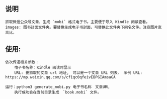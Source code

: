## 说明
    抓取微信公众号文章，生成 `mobi` 格式电子书。主要便于导入 Kindle 阅读查看。
    images: 图书封面文件夹。要替换生成电子书封面，可替换此文件夹下同名文件。注意图片宽高比。
## 使用:
    依次传递相关参数：
        电子书名称：Kindle 阅读时显示
        URL: 要抓取的文章 url 地址,　可以是一个文章 URL 列表.　示例 URL: https://mp.weixin.qq.com/s/cf1qc0qfeivEBPGIAmsaGA
    
    运行：python3 generate_mobi.py 电子书名称　文章URL
        执行成功会在当前目录生成　`book.mobi` 文件。